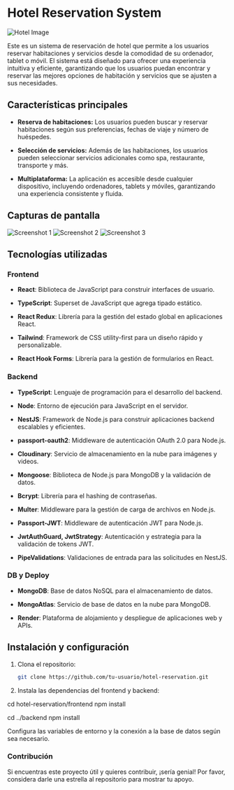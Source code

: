 # Hotel Reservation System

![Hotel Image](https://github.com/MarckWeb/hotel_reservas/blob/main/hotel_front/public/Imagen2.png)

Este es un sistema de reservación de hotel que permite a los usuarios reservar habitaciones y servicios desde la comodidad de su ordenador, tablet o móvil. El sistema está diseñado para ofrecer una experiencia intuitiva y eficiente, garantizando que los usuarios puedan encontrar y reservar las mejores opciones de habitación y servicios que se ajusten a sus necesidades.

## Características principales

- **Reserva de habitaciones:** Los usuarios pueden buscar y reservar habitaciones según sus preferencias, fechas de viaje y número de huéspedes.
  
- **Selección de servicios:** Además de las habitaciones, los usuarios pueden seleccionar servicios adicionales como spa, restaurante, transporte y más.
  
- **Multiplataforma:** La aplicación es accesible desde cualquier dispositivo, incluyendo ordenadores, tablets y móviles, garantizando una experiencia consistente y fluida.

## Capturas de pantalla

![Screenshot 1](images/screenshot1.jpg)
![Screenshot 2](images/screenshot2.jpg)
![Screenshot 3](images/screenshot3.jpg)

## Tecnologías utilizadas

### Frontend

- **React**: Biblioteca de JavaScript para construir interfaces de usuario.
  
- **TypeScript**: Superset de JavaScript que agrega tipado estático.
  
- **React Redux**: Librería para la gestión del estado global en aplicaciones React.
  
- **Tailwind**: Framework de CSS utility-first para un diseño rápido y personalizable.
  
- **React Hook Forms**: Librería para la gestión de formularios en React.

### Backend

- **TypeScript**: Lenguaje de programación para el desarrollo del backend.
  
- **Node**: Entorno de ejecución para JavaScript en el servidor.
  
- **NestJS**: Framework de Node.js para construir aplicaciones backend escalables y eficientes.
  
- **passport-oauth2**: Middleware de autenticación OAuth 2.0 para Node.js.
  
- **Cloudinary**: Servicio de almacenamiento en la nube para imágenes y videos.
  
- **Mongoose**: Biblioteca de Node.js para MongoDB y la validación de datos.
  
- **Bcrypt**: Librería para el hashing de contraseñas.
  
- **Multer**: Middleware para la gestión de carga de archivos en Node.js.
  
- **Passport-JWT**: Middleware de autenticación JWT para Node.js.
  
- **JwtAuthGuard, JwtStrategy**: Autenticación y estrategia para la validación de tokens JWT.
  
- **PipeValidations**: Validaciones de entrada para las solicitudes en NestJS.

### DB y Deploy

- **MongoDB**: Base de datos NoSQL para el almacenamiento de datos.
  
- **MongoAtlas**: Servicio de base de datos en la nube para MongoDB.
  
- **Render**: Plataforma de alojamiento y despliegue de aplicaciones web y APIs.

## Instalación y configuración

1. Clona el repositorio:
   ```bash
   git clone https://github.com/tu-usuario/hotel-reservation.git
2. Instala las dependencias del frontend y backend:

cd hotel-reservation/frontend
npm install

cd ../backend
npm install

Configura las variables de entorno y la conexión a la base de datos según sea necesario.
### Contribución
Si encuentras este proyecto útil y quieres contribuir, ¡sería genial! Por favor, considera darle una estrella al repositorio para mostrar tu apoyo.
